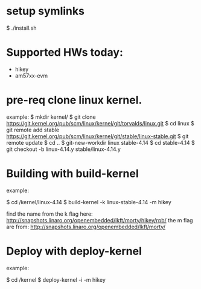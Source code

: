 # setup symlinks
$ ./install.sh

# Supported HWs today:

 - hikey
 - am57xx-evm

# pre-req clone linux kernel.
example:
$ mkdir kernel/
$ git clone https://git.kernel.org/pub/scm/linux/kernel/git/torvalds/linux.git
$ cd linux
$ git remote add stable https://git.kernel.org/pub/scm/linux/kernel/git/stable/linux-stable.git
$ git remote update
$ cd ..
$ git-new-workdir linux stable-4.14
$ cd stable-4.14
$ git checkout -b linux-4.14.y stable/linux-4.14.y

# Building with build-kernel
example:

$ cd <path>/kernel/linux-4.14
$ build-kernel -k linux-stable-4.14 -m hikey

find the name from the k flag here:
http://snapshots.linaro.org/openembedded/lkft/morty/hikey/rpb/
the m flag are from:
http://snapshots.linaro.org/openembedded/lkft/morty/

# Deploy with deploy-kernel
example:

$ cd <path>/kernel
$ deploy-kernel -i <ip> -m hikey
